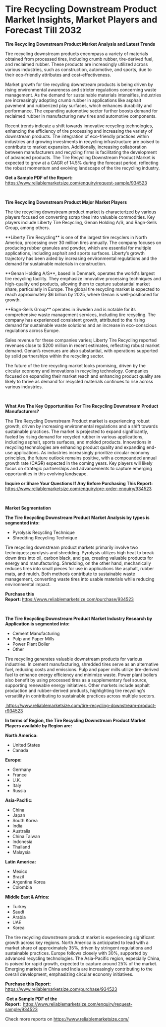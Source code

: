 <p><h1>Tire Recycling Downstream Product Market Insights, Market Players and Forecast Till 2032</h1></p><p><strong>Tire Recycling Downstream Product Market Analysis and Latest Trends</strong></p>
<p><p>Tire recycling downstream products encompass a variety of materials obtained from processed tires, including crumb rubber, tire-derived fuel, and reclaimed rubber. These products are increasingly utilized across various industries, such as construction, automotive, and sports, due to their eco-friendly attributes and cost-effectiveness.</p><p>Market growth for tire recycling downstream products is being driven by rising environmental awareness and stricter regulations concerning waste management. As the demand for sustainable materials intensifies, industries are increasingly adopting crumb rubber in applications like asphalt pavement and rubberized play surfaces, which enhances durability and performance. The expanding automotive sector further boosts demand for reclaimed rubber in manufacturing new tires and automotive components.</p><p>Recent trends indicate a shift towards innovative recycling technologies, enhancing the efficiency of tire processing and increasing the variety of downstream products. The integration of eco-friendly practices within industries and growing investments in recycling infrastructure are poised to contribute to market expansion. Additionally, increasing collaboration between manufacturers and recycling firms is facilitating the development of advanced products. The Tire Recycling Downstream Product Market is expected to grow at a CAGR of 14.5% during the forecast period, reflecting the robust momentum and evolving landscape of the tire recycling industry.</p></p>
<p><strong>Get a Sample PDF of the Report:&nbsp;</strong> <a href="https://www.reliablemarketsize.com/enquiry/request-sample/934523?utm_campaign=3194&utm_medium=2&utm_source=Github&utm_content=ia&utm_term=07032025&utm_id=tire-recycling-downstream-product">https://www.reliablemarketsize.com/enquiry/request-sample/934523</a></p>
<p>&nbsp;</p>
<p><strong>Tire Recycling Downstream Product Major Market Players</strong></p>
<p><p>The tire recycling downstream product market is characterized by various players focused on converting scrap tires into valuable commodities. Key players include Liberty Tire Recycling, Genan Holding A/S, and Ragn-Sells Group, among others.</p><p>**Liberty Tire Recycling** is one of the largest tire recyclers in North America, processing over 30 million tires annually. The company focuses on producing rubber granules and powder, which are essential for multiple applications, including asphalt and sports surfaces. Liberty’s growth trajectory has been aided by increasing environmental regulations and the demand for sustainable materials in construction.</p><p>**Genan Holding A/S**, based in Denmark, operates the world's largest tire recycling facility. They emphasize innovative processing techniques and high-quality end products, allowing them to capture substantial market share, particularly in Europe. The global tire recycling market is expected to reach approximately $6 billion by 2025, where Genan is well-positioned for growth.</p><p>**Ragn-Sells Group** operates in Sweden and is notable for its comprehensive waste management services, including tire recycling. The company has experienced consistent growth, attributed to the rising demand for sustainable waste solutions and an increase in eco-conscious regulations across Europe.</p><p>Sales revenue for these companies varies; Liberty Tire Recycling reported revenues close to $200 million in recent estimates, reflecting robust market demand. Genan’s revenues are also substantial, with operations supported by solid partnerships within the recycling sector.</p><p>The future of the tire recycling market looks promising, driven by the circular economy and innovations in recycling technology. Companies focused on expanding their market reach and enhancing product quality are likely to thrive as demand for recycled materials continues to rise across various industries.</p></p>
<p>&nbsp;</p>
<p><strong>What Are The Key Opportunities For Tire Recycling Downstream Product Manufacturers?</strong></p>
<p><p>The Tire Recycling Downstream Product market is experiencing robust growth, driven by increasing environmental regulations and a shift towards sustainable practices. The market is projected to expand significantly, fueled by rising demand for recycled rubber in various applications, including asphalt, sports surfaces, and molded products. Innovations in recycling technologies are enhancing product quality and expanding end-use applications. As industries increasingly prioritize circular economy principles, the future outlook remains positive, with a compounded annual growth rate (CAGR) expected in the coming years. Key players will likely focus on strategic partnerships and advancements to capture emerging opportunities in this evolving landscape.</p></p>
<p><strong>Inquire or Share Your Questions If Any Before Purchasing This Report:</strong> <a href="https://www.reliablemarketsize.com/enquiry/pre-order-enquiry/934523?utm_campaign=3194&utm_medium=2&utm_source=Github&utm_content=ia&utm_term=07032025&utm_id=tire-recycling-downstream-product">https://www.reliablemarketsize.com/enquiry/pre-order-enquiry/934523</a></p>
<p>&nbsp;</p>
<p><strong>Market Segmentation</strong></p>
<p><strong>The Tire Recycling Downstream Product Market Analysis by types is segmented into:</strong></p>
<p><ul><li>Pyrolysis Recycling Technique</li><li>Shredding Recycling Technique</li></ul></p>
<p><p>Tire recycling downstream product markets primarily involve two techniques: pyrolysis and shredding. Pyrolysis utilizes high heat to break down tires into oil, carbon black, and gas, creating valuable products for energy and manufacturing. Shredding, on the other hand, mechanically reduces tires into small pieces for use in applications like asphalt, rubber mats, and mulch. Both methods contribute to sustainable waste management, converting waste tires into usable materials while reducing environmental impact.</p></p>
<p><strong>Purchase this Report:&nbsp;</strong><a href="https://www.reliablemarketsize.com/purchase/934523?utm_campaign=3194&utm_medium=2&utm_source=Github&utm_content=ia&utm_term=07032025&utm_id=tire-recycling-downstream-product">https://www.reliablemarketsize.com/purchase/934523</a></p>
<p>&nbsp;</p>
<p><strong>The Tire Recycling Downstream Product Market Industry Research by Application is segmented into:</strong></p>
<p><ul><li>Cement Manufacturing</li><li>Pulp and Paper Mills</li><li>Power Plant Boiler</li><li>Other</li></ul></p>
<p><p>Tire recycling generates valuable downstream products for various industries. In cement manufacturing, shredded tires serve as an alternative fuel, reducing costs and emissions. Pulp and paper mills utilize tire-derived fuel to enhance energy efficiency and minimize waste. Power plant boilers also benefit by using processed tires as a supplementary fuel source, supporting renewable energy initiatives. Other markets include asphalt production and rubber-derived products, highlighting tire recycling's versatility in contributing to sustainable practices across multiple sectors.</p></p>
<p><a href="https://www.reliablemarketsize.com/tire-recycling-downstream-product-r934523?utm_campaign=3194&utm_medium=2&utm_source=Github&utm_content=ia&utm_term=07032025&utm_id=tire-recycling-downstream-product">&nbsp;https://www.reliablemarketsize.com/tire-recycling-downstream-product-r934523</a></p>
<p><strong>In terms of Region, the Tire Recycling Downstream Product Market Players available by Region are:</strong></p>
<p>
    <p> <strong> North America: </strong>
        <ul>
            <li>United States</li>
            <li>Canada</li>
        </ul>
        </p> 
    <p> <strong> Europe: </strong>
        <ul>
            <li>Germany</li>
            <li>France</li>
            <li>U.K.</li>
            <li>Italy</li>
            <li>Russia</li>
        </ul>
        </p> 
    <p> <strong> Asia-Pacific: </strong>
        <ul>
            <li>China</li>
            <li>Japan</li>
            <li>South Korea</li>
            <li>India</li>
            <li>Australia</li>
            <li>China Taiwan</li>
            <li>Indonesia</li>
            <li>Thailand</li>
            <li>Malaysia</li>
        </ul>
        </p> 
    <p> <strong> Latin America: </strong>
        <ul>
            <li>Mexico</li>
            <li>Brazil</li>
            <li>Argentina Korea</li>
            <li>Colombia</li>
        </ul>
        </p> 
    <p> <strong> Middle East & Africa: </strong>
        <ul>
            <li>Turkey</li>
            <li>Saudi</li>
            <li>Arabia</li>
            <li>UAE</li>
            <li>Korea</li>
        </ul>
    </p>
    </p>
<p><p>The tire recycling downstream product market is experiencing significant growth across key regions. North America is anticipated to lead with a market share of approximately 35%, driven by stringent regulations and sustainable practices. Europe follows closely with 30%, supported by advanced recycling technologies. The Asia-Pacific region, especially China, is poised for rapid growth, expected to capture around 25% of the market. Emerging markets in China and India are increasingly contributing to the overall development, emphasizing circular economy initiatives.</p></p>
<p><strong>Purchase this Report: </strong><a href="https://www.reliablemarketsize.com/purchase/934523?utm_campaign=3194&utm_medium=2&utm_source=Github&utm_content=ia&utm_term=07032025&utm_id=tire-recycling-downstream-product">https://www.reliablemarketsize.com/purchase/934523</a></p>
<p>&nbsp;<strong>Get a Sample PDF of the Report:&nbsp;&nbsp;</strong><a href="https://www.reliablemarketsize.com/enquiry/request-sample/934523?utm_campaign=3194&utm_medium=2&utm_source=Github&utm_content=ia&utm_term=07032025&utm_id=tire-recycling-downstream-product">https://www.reliablemarketsize.com/enquiry/request-sample/934523</a></p>
<p><strong></strong></p>
<p>Check more reports on <a href="https://www.reliablemarketsize.com/?utm_campaign=3194&utm_medium=2&utm_source=Github&utm_content=ia&utm_term=07032025&utm_id=tire-recycling-downstream-product">https://www.reliablemarketsize.com/</a></p>